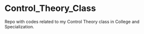 # Control_Theory_Class
Repo with codes related to my Control Theory class in College and Specialization.

